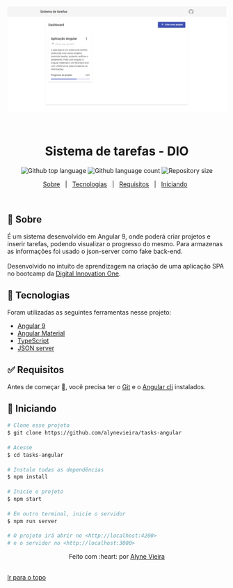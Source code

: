 <div align="center" id="top"> 
  <img src="./src/assets/img/tasks.PNG" alt="Tasks Angular" />

  &#xa0;
</div>

<h1 align="center">Sistema de tarefas - DIO</h1>

<p align="center">
  <img alt="Github top language" src="https://img.shields.io/github/languages/top/alynevieira/dio-tasks-angular?color=56BEB8">

  <img alt="Github language count" src="https://img.shields.io/github/languages/count/alynevieira/dio-tasks-angular?color=56BEB8">

  <img alt="Repository size" src="https://img.shields.io/github/repo-size/alynevieira/dio-tasks-angular?color=56BEB8">
</p>

<p align="center">
  <a href="#dart-sobre">Sobre</a> &#xa0; | &#xa0;
  <a href="#rocket-tecnologias">Tecnologias</a> &#xa0; | &#xa0;
  <a href="#white_check_mark-requisitos">Requisitos</a> &#xa0; | &#xa0;
  <a href="#checkered_flag-iniciando">Iniciando</a> &#xa0;
</p>

<br>

## :dart: Sobre ##

É um sistema desenvolvido em Angular 9, onde poderá criar projetos e inserir tarefas, podendo visualizar o progresso do mesmo.
Para armazenas as informações foi usado o json-server como fake back-end. <br> <br>
Desenvolvido no intuíto de aprendizagem na criação de uma aplicação SPA no bootcamp da [Digital Innovation One](https://digitalinnovation.one/).

## :rocket: Tecnologias ##

Foram utilizadas as seguintes ferramentas nesse projeto:

- [Angular 9](https://angular.io/)
- [Angular Material](https://material.angular.io/)
- [TypeScript](https://www.typescriptlang.org/)
- [JSON server](https://github.com/typicode/json-server)

## :white_check_mark: Requisitos ##

Antes de começar :checkered_flag:, você precisa ter o [Git](https://git-scm.com) e o [Angular cli](https://nodejs.org/en/) instalados.

## :checkered_flag: Iniciando ##

```bash
# Clone esse projeto
$ git clone https://github.com/alynevieira/tasks-angular

# Acesse
$ cd tasks-angular

# Instale todas as dependências
$ npm install

# Inicie o projeto
$ npm start

# Em outro terminal, inicie o servidor
$ npm run server

# O projeto irá abrir no <http://localhost:4200>
# e o servidor no <http://localhost:3000>
```

<div align="center">
Feito com :heart: por <a href="https://github.com/alynevieira" target="_blank">Alyne Vieira</a>
</div>
&#xa0;

<a href="#top">Ir para o topo</a>